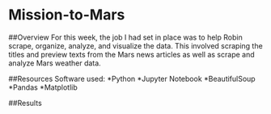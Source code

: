 # Mission-to-Mars

##Overview
For this week, the job I had set in place was to help Robin scrape, organize, analyze, and visualize the data. This involved scraping the titles and preview texts from the Mars news articles as well as scrape and analyze Mars weather data.

##Resources
Software used:
*Python
*Jupyter Notebook
*BeautifulSoup
*Pandas
*Matplotlib

##Results
